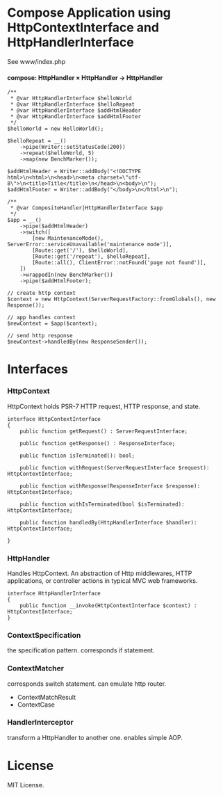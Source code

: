 # Compose Application using HttpContextInterface and HttpHandlerInterface
See www/index.php


#### compose: HttpHandler × HttpHandler -> HttpHandler

    /**
     * @var HttpHandlerInterface $helloWorld
     * @var HttpHandlerInterface $helloRepeat
     * @var HttpHandlerInterface $addHtmlHeader
     * @var HttpHandlerInterface $addHtmlFooter
     */
    $helloWorld = new HelloWorld();

    $helloRepeat = __()
        ->pipe(Writer::setStatusCode(200))
        ->repeat($helloWorld, 5)
        ->map(new BenchMarker());

    $addHtmlHeader = Writer::addBody("<!DOCTYPE html>\n<html>\n<head>\n<meta charset=\"utf-8\">\n<title>Title</title>\n</head>\n<body>\n");
    $addHtmlFooter = Writer::addBody("</body>\n</html>\n");

    /**
     * @var CompositeHandler|HttpHandlerInterface $app
     */
    $app = __()
        ->pipe($addHtmlHeader)
        ->switch([
            [new MaintenanceMode(), ServerError::serviceUnavailable('maintenance mode')],
            [Route::get('/'), $helloWorld],
            [Route::get('/repeat'), $helloRepeat],
            [Route::all(), ClientError::notFound('page not found')],
        ])
        ->wrappedIn(new BenchMarker())
        ->pipe($addHtmlFooter);

    // create http context
    $context = new HttpContext(ServerRequestFactory::fromGlobals(), new Response());

    // app handles context
    $newContext = $app($context);

    // send http response
    $newContext->handledBy(new ResponseSender());


# Interfaces

### HttpContext
HttpContext holds PSR-7 HTTP request, HTTP response, and state.

    interface HttpContextInterface
    {
        public function getRequest() : ServerRequestInterface;

        public function getResponse() : ResponseInterface;

        public function isTerminated(): bool;

        public function withRequest(ServerRequestInterface $request): HttpContextInterface;

        public function withResponse(ResponseInterface $response): HttpContextInterface;

        public function withIsTerminated(bool $isTerminated): HttpContextInterface;

        public function handledBy(HttpHandlerInterface $handler): HttpContextInterface;

    }


### HttpHandler
Handles HttpContext.
An abstraction of Http middlewares, HTTP applications, or controller actions in typical MVC web frameworks.

    interface HttpHandlerInterface
    {
        public function __invoke(HttpContextInterface $context) : HttpContextInterface;
    }

### ContextSpecification
the specification pattern.
corresponds if statement.

### ContextMatcher
corresponds switch statement.
can emulate http router.

- ContextMatchResult
- ContextCase

### HandlerInterceptor
transform a HttpHandler to another one.
enables simple AOP.

# License
MIT License.
